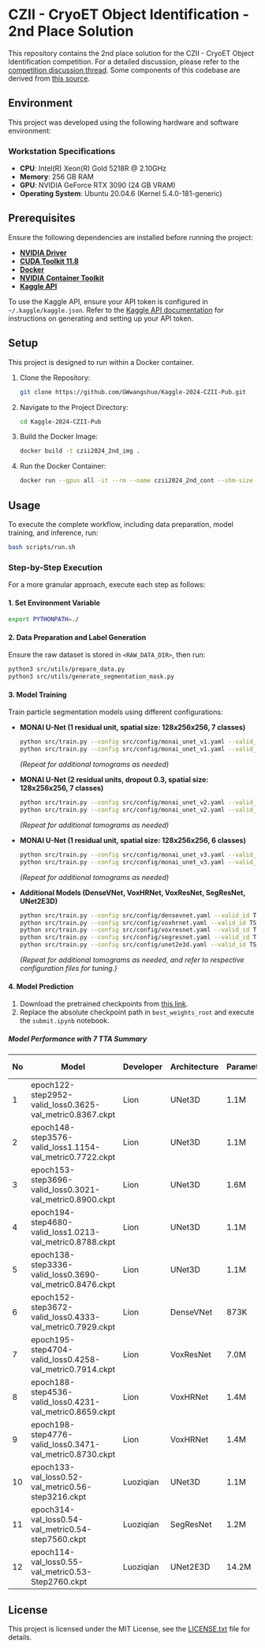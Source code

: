 # CZII - CryoET Object Identification - 2nd Place Solution

This repository contains the 2nd place solution for the CZII - CryoET Object Identification competition. For a detailed discussion, please refer to the [competition discussion thread](https://www.kaggle.com/competitions/czii-cryo-et-object-identification/discussion/561568). Some components of this codebase are derived from [this source](https://github.com/Moyasii/Kaggle-2024-RSNA-Pub).

## Environment

This project was developed using the following hardware and software environment:

### Workstation Specifications

- **CPU**: Intel(R) Xeon(R) Gold 5218R @ 2.10GHz
- **Memory**: 256 GB RAM
- **GPU**: NVIDIA GeForce RTX 3090 (24 GB VRAM)
- **Operating System**: Ubuntu 20.04.6 (Kernel 5.4.0-181-generic)

## Prerequisites

Ensure the following dependencies are installed before running the project:

- **[NVIDIA Driver](https://www.nvidia.com/en-us/drivers/)**
- **[CUDA Toolkit 11.8](https://developer.nvidia.com/cuda-11-8-0-download-archive)**
- **[Docker](https://docs.docker.com/engine/install/debian/)**
- **[NVIDIA Container Toolkit](https://docs.nvidia.com/datacenter/cloud-native/container-toolkit/latest/install-guide.html)**
- **[Kaggle API](https://www.kaggle.com/docs/api)**

To use the Kaggle API, ensure your API token is configured in `~/.kaggle/kaggle.json`. Refer to the [Kaggle API documentation](https://www.kaggle.com/docs/api) for instructions on generating and setting up your API token.

## Setup

This project is designed to run within a Docker container.

1. Clone the Repository:
   ```bash
   git clone https://github.com/GWwangshuo/Kaggle-2024-CZII-Pub.git
   ```
2. Navigate to the Project Directory:
   ```bash
   cd Kaggle-2024-CZII-Pub
   ```
3. Build the Docker Image:
   ```bash
   docker build -t czii2024_2nd_img .
   ```
4. Run the Docker Container:
   ```bash
   docker run --gpus all -it --rm --name czii2024_2nd_cont --shm-size 24G -v $(pwd):/kaggle -v ~/.kaggle:/root/.kaggle czii2024_2nd_img /bin/bash
   ```

## Usage

To execute the complete workflow, including data preparation, model training, and inference, run:
```bash
bash scripts/run.sh
```

### Step-by-Step Execution

For a more granular approach, execute each step as follows:

#### 1. Set Environment Variable
```bash
export PYTHONPATH=./
```

#### 2. Data Preparation and Label Generation
Ensure the raw dataset is stored in `<RAW_DATA_DIR>`, then run:
```bash
python3 src/utils/prepare_data.py
python3 src/utils/generate_segmentation_mask.py
```

#### 3. Model Training
Train particle segmentation models using different configurations:

- **MONAI U-Net (1 residual unit, spatial size: 128x256x256, 7 classes)**
  ```bash
  python src/train.py --config src/config/monai_unet_v1.yaml --valid_id TS_6_4
  python src/train.py --config src/config/monai_unet_v1.yaml --valid_id TS_5_4
  ```
  *(Repeat for additional tomograms as needed)*

- **MONAI U-Net (2 residual units, dropout 0.3, spatial size: 128x256x256, 7 classes)**
  ```bash
  python src/train.py --config src/config/monai_unet_v2.yaml --valid_id TS_6_4
  python src/train.py --config src/config/monai_unet_v2.yaml --valid_id TS_5_4
  ```
  *(Repeat for additional tomograms as needed)*

- **MONAI U-Net (1 residual unit, spatial size: 128x256x256, 6 classes)**
  ```bash
  python src/train.py --config src/config/monai_unet_v3.yaml --valid_id TS_6_4
  python src/train.py --config src/config/monai_unet_v3.yaml --valid_id TS_5_4
  ```
  *(Repeat for additional tomograms as needed)*

- **Additional Models (DenseVNet, VoxHRNet, VoxResNet, SegResNet, UNet2E3D)**
  ```bash
  python src/train.py --config src/config/densevnet.yaml --valid_id TS_6_4
  python src/train.py --config src/config/voxhrnet.yaml --valid_id TS_6_4
  python src/train.py --config src/config/voxresnet.yaml --valid_id TS_6_4
  python src/train.py --config src/config/segresnet.yaml --valid_id TS_6_4
  python src/train.py --config src/config/unet2e3d.yaml --valid_id TS_6_4
   ```
  *(Repeat for additional tomograms as needed, and refer to respective configuration files for tuning.)*


#### 4. Model Prediction
1. Download the pretrained checkpoints from [this link](https://www.kaggle.com/datasets/sjtuwangshuo/czii2024-best-ckpts).
2. Replace the absolute checkpoint path in `best_weights_root` and execute the `submit.ipynb` notebook.

##### Model Performance with 7 TTA Summary

| **No** | **Model**                                                |  **Developer**  | **Architecture** | **Parameters** |    **Valid ID**   | **Normalization** | **Activation** | **Public LB** | **Private LB** |
| ------ | -------------------------------------------------------- | ----------------| ---------------- | -------------- | ----------------- | ----------------- | -------------- | ------------- | -------------- |
| 1      | epoch122-step2952-valid_loss0.3625-val_metric0.8367.ckpt | Lion            | UNet3D           | 1.1M           | TS_86_3           | InstanceNorm3d    | PReLU          | 0.77379       | 0.76582        |
| 2      | epoch148-step3576-valid_loss1.1154-val_metric0.7722.ckpt | Lion            | UNet3D           | 1.1M           | TS_6_4            | InstanceNorm3d    | PReLU          | 0.77021       | 0.76725        |
| 3      | epoch153-step3696-valid_loss0.3021-val_metric0.8900.ckpt | Lion            | UNet3D           | 1.6M           | TS_69_2           | InstanceNorm3d    | PReLU          | 0.77205       | 0.76676        |
| 4      | epoch194-step4680-valid_loss1.0213-val_metric0.8788.ckpt | Lion            | UNet3D           | 1.1M           | TS_69_2           | InstanceNorm3d    | PReLU          | 0.77390       | 0.76737        |
| 5      | epoch138-step3336-valid_loss0.3690-val_metric0.8476.ckpt | Lion            | UNet3D           | 1.1M           | TS_73_6           | InstanceNorm3d    | PReLU          | 0.76543       | 0.76025        |
| 6      | epoch152-step3672-valid_loss0.4333-val_metric0.7929.ckpt | Lion            | DenseVNet        | 873K           | TS_6_6            | InstanceNorm3d    | PReLU          | 0.76528       | 0.75417        |
| 7      | epoch195-step4704-valid_loss0.4258-val_metric0.7914.ckpt | Lion            | VoxResNet        | 7.0M           | TS_6_6            | InstanceNorm3d    | PReLU          | 0.77457       | 0.76593        |
| 8      | epoch188-step4536-valid_loss0.4231-val_metric0.8659.ckpt | Lion            | VoxHRNet         | 1.4M           | TS_73_6           | InstanceNorm3d    | PReLU          | 0.76738       | 0.75995        |
| 9      | epoch198-step4776-valid_loss0.3471-val_metric0.8730.ckpt | Lion            | VoxHRNet         | 1.4M           | TS_73_6           | InstanceNorm3d    | PReLU          | 0.76135       | 0.75848        |
| 10     | epoch133-val_loss0.52-val_metric0.56-step3216.ckpt       | Luoziqian       | UNet3D           | 1.1M           | TS_6_4            | BatchNorm3d       | PReLU          | 0.76844       | 0.76320        |
| 11     | epoch314-val_loss0.54-val_metric0.54-step7560.ckpt       | Luoziqian       | SegResNet        | 1.2M           | TS_6_4            | GroupNorm         | ReLU           | 0.75521       | 0.74647        |
| 12     | epoch114-val_loss0.55-val_metric0.53-Step2760.ckpt       | Luoziqian       | UNet2E3D         | 14.2M          | TS_6_4            | BatchNorm3d       | ReLU           | 0.73758       | 0.72966        |


## License
This project is licensed under the MIT License, see the [LICENSE.txt](./LICENSE.txt) file for details.

